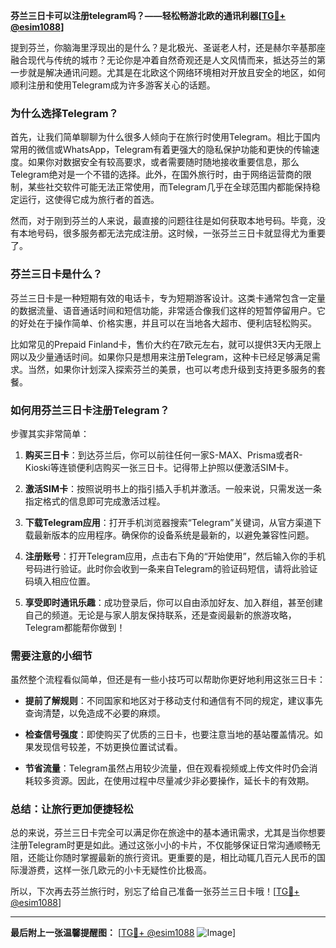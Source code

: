 **芬兰三日卡可以注册telegram吗？——轻松畅游北欧的通讯利器[[TG💪+ @esim1088](https://t.me/s/esim1088)]**

提到芬兰，你脑海里浮现出的是什么？是北极光、圣诞老人村，还是赫尔辛基那座融合现代与传统的城市？无论你是冲着自然奇观还是人文风情而来，抵达芬兰的第一步就是解决通讯问题。尤其是在北欧这个网络环境相对开放且安全的地区，如何顺利注册和使用Telegram成为许多游客关心的话题。

### **为什么选择Telegram？**

首先，让我们简单聊聊为什么很多人倾向于在旅行时使用Telegram。相比于国内常用的微信或WhatsApp，Telegram有着更强大的隐私保护功能和更快的传输速度。如果你对数据安全有较高要求，或者需要随时随地接收重要信息，那么Telegram绝对是一个不错的选择。此外，在国外旅行时，由于网络运营商的限制，某些社交软件可能无法正常使用，而Telegram几乎在全球范围内都能保持稳定运行，这使得它成为旅行者的首选。

然而，对于刚到芬兰的人来说，最直接的问题往往是如何获取本地号码。毕竟，没有本地号码，很多服务都无法完成注册。这时候，一张芬兰三日卡就显得尤为重要了。

### **芬兰三日卡是什么？**

芬兰三日卡是一种短期有效的电话卡，专为短期游客设计。这类卡通常包含一定量的数据流量、语音通话时间和短信功能，非常适合像我们这样的短暂停留用户。它的好处在于操作简单、价格实惠，并且可以在当地各大超市、便利店轻松购买。

比如常见的Prepaid Finland卡，售价大约在7欧元左右，就可以提供3天内无限上网以及少量通话时间。如果你只是想用来注册Telegram，这种卡已经足够满足需求。当然，如果你计划深入探索芬兰的美景，也可以考虑升级到支持更多服务的套餐。

### **如何用芬兰三日卡注册Telegram？**

步骤其实非常简单：

1. **购买三日卡**：到达芬兰后，你可以前往任何一家S-MAX、Prisma或者R-Kioski等连锁便利店购买一张三日卡。记得带上护照以便激活SIM卡。
   
2. **激活SIM卡**：按照说明书上的指引插入手机并激活。一般来说，只需发送一条指定格式的信息即可完成激活过程。

3. **下载Telegram应用**：打开手机浏览器搜索“Telegram”关键词，从官方渠道下载最新版本的应用程序。确保你的设备系统是最新的，以避免兼容性问题。

4. **注册账号**：打开Telegram应用，点击右下角的“开始使用”，然后输入你的手机号码进行验证。此时你会收到一条来自Telegram的验证码短信，请将此验证码填入相应位置。

5. **享受即时通讯乐趣**：成功登录后，你可以自由添加好友、加入群组，甚至创建自己的频道。无论是与家人朋友保持联系，还是查阅最新的旅游攻略，Telegram都能帮你做到！

### **需要注意的小细节**

虽然整个流程看似简单，但还是有一些小技巧可以帮助你更好地利用这张三日卡：

- **提前了解规则**：不同国家和地区对于移动支付和通信有不同的规定，建议事先查询清楚，以免造成不必要的麻烦。
  
- **检查信号强度**：即使购买了优质的三日卡，也要注意当地的基站覆盖情况。如果发现信号较差，不妨更换位置试试看。

- **节省流量**：Telegram虽然占用较少流量，但在观看视频或上传文件时仍会消耗较多资源。因此，在使用过程中尽量减少非必要操作，延长卡的有效期。

### **总结：让旅行更加便捷轻松**

总的来说，芬兰三日卡完全可以满足你在旅途中的基本通讯需求，尤其是当你想要注册Telegram时更是如此。通过这张小小的卡片，不仅能够保证日常沟通顺畅无阻，还能让你随时掌握最新的旅行资讯。更重要的是，相比动辄几百元人民币的国际漫游费，这样一张几欧元的小卡无疑性价比极高。

所以，下次再去芬兰旅行时，别忘了给自己准备一张芬兰三日卡哦！[[TG💪+ @esim1088](https://t.me/s/esim1088)]

---

**最后附上一张温馨提醒图：**
[[TG💪+ @esim1088](https://t.me/s/esim1088) ![Image](https://i.postimg.cc/4NQfJmqS/Snipaste-2025-05-13-00-14-12.png)]
